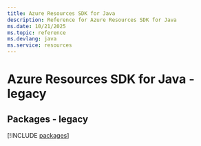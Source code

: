 ```yaml
---
title: Azure Resources SDK for Java
description: Reference for Azure Resources SDK for Java
ms.date: 10/21/2025
ms.topic: reference
ms.devlang: java
ms.service: resources
---
```

# Azure Resources SDK for Java - legacy
## Packages - legacy
[!INCLUDE [packages](resources-index.md)]